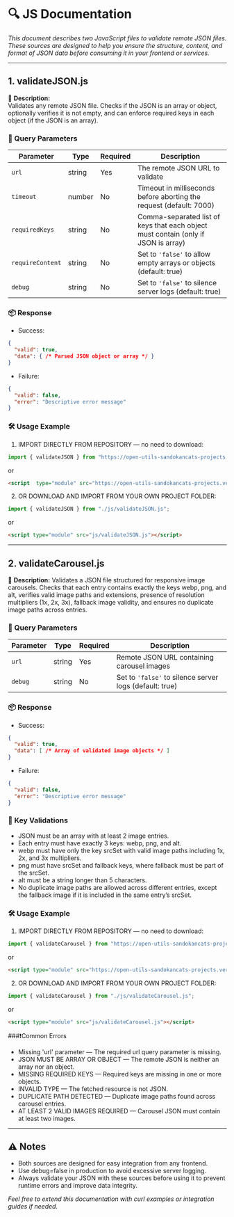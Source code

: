 # 🔍 JS Documentation

*This document describes two JavaScript files to validate remote JSON files. These sources are designed to help you ensure the structure, content, and format of JSON data before consuming it in your frontend or services.*

---

## 1. validateJSON.js

📝 **Description:**  
Validates any remote JSON file. Checks if the JSON is an array or object, optionally verifies it is not empty, and can enforce required keys in each object (if the JSON is an array).

### 🔑 Query Parameters

| Parameter      | Type   | Required | Description                                                    |
|----------------|--------|----------|----------------------------------------------------------------|
| `url`          | string | Yes      | The remote JSON URL to validate                                |
| `timeout`      | number | No       | Timeout in milliseconds before aborting the request (default: 7000) |
| `requiredKeys` | string | No       | Comma-separated list of keys that each object must contain (only if JSON is array) |
| `requireContent`| string | No       | Set to `'false'` to allow empty arrays or objects (default: true) |
| `debug`        | string | No       | Set to `'false'` to silence server logs (default: true)       |

### 📦 Response

- Success:
```json
{
  "valid": true,
  "data": { /* Parsed JSON object or array */ }
}
```
- Failure:
```json
{
  "valid": false,
  "error": "Descriptive error message"
}
```

### 🛠️ Usage Example

1. IMPORT DIRECTLY FROM REPOSITORY — no need to download:
```js
import { validateJSON } from "https://open-utils-sandokancats-projects.vercel.app/js/validateJSON.js";
```
or
```html
<script  type="module" src="https://open-utils-sandokancats-projects.vercel.app/js/validateJSON.js"></script>
```

2. OR DOWNLOAD AND IMPORT FROM YOUR OWN PROJECT FOLDER:
```js
import { validateJSON } from "./js/validateJSON.js";
```
or
```html
<script type="module" src="js/validateJSON.js"></script>
```

---

## 2. validateCarousel.js

📝 **Description:**
Validates a JSON file structured for responsive image carousels. Checks that each entry contains exactly the keys webp, png, and alt, verifies valid image paths and extensions, presence of resolution multipliers (1x, 2x, 3x), fallback image validity, and ensures no duplicate image paths across entries.

### 🔑 Query Parameters

| Parameter | Type   | Required | Description                                             |
| --------- | ------ | -------- | ------------------------------------------------------- |
| `url`     | string | Yes      | Remote JSON URL containing carousel images              |
| `debug`   | string | No       | Set to `'false'` to silence server logs (default: true) |

### 📦 Response

- Success:
```json
{
  "valid": true,
  "data": [ /* Array of validated image objects */ ]
}
```
- Failure:
```json
{
  "valid": false,
  "error": "Descriptive error message"
}
```

### 🧩 Key Validations

- JSON must be an array with at least 2 image entries.
- Each entry must have exactly 3 keys: webp, png, and alt.
- webp must have only the key srcSet with valid image paths including 1x, 2x, and 3x multipliers.
- png must have srcSet and fallback keys, where fallback must be part of the srcSet.
- alt must be a string longer than 5 characters.
- No duplicate image paths are allowed across different entries, except the fallback image if it is included in the same entry’s srcSet.

### 🛠️ Usage Example

1. IMPORT DIRECTLY FROM REPOSITORY — no need to download:
```js
import { validateCarousel } from "https://open-utils-sandokancats-projects.vercel.app/js/validateCarousel.js";
```
or
```html
<script type="module" src="https://open-utils-sandokancats-projects.vercel.app/js/validateCarousel.js"></script>
```

2. OR DOWNLOAD AND IMPORT FROM YOUR OWN PROJECT FOLDER:
```js
import { validateCarousel } from "./js/validateCarousel.js";
```
or
```html
<script type="module" src="js/validateCarousel.js"></script>
```

###❗Common Errors

- Missing 'url' parameter — The required url query parameter is missing.
- JSON MUST BE ARRAY OR OBJECT — The remote JSON is neither an array nor an object.
- MISSING REQUIRED KEYS — Required keys are missing in one or more objects.
- INVALID TYPE — The fetched resource is not JSON.
- DUPLICATE PATH DETECTED — Duplicate image paths found across carousel entries.
- AT LEAST 2 VALID IMAGES REQUIRED — Carousel JSON must contain at least two images.

---

## ⚠️ Notes

- Both sources are designed for easy integration from any frontend.
- Use debug=false in production to avoid excessive server logging.
- Always validate your JSON with these sources before using it to prevent runtime errors and improve data integrity.

*Feel free to extend this documentation with curl examples or integration guides if needed.*
